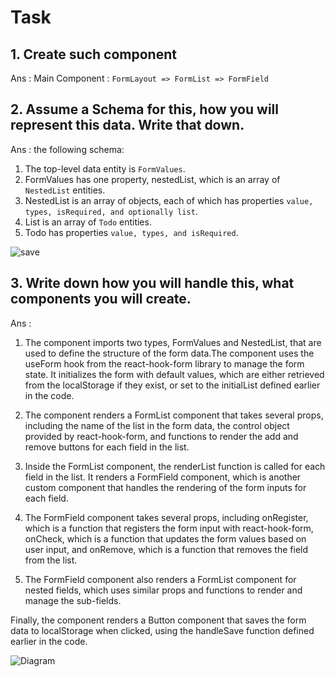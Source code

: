 # Task
## 1. Create such component

Ans :
Main Component :
 `FormLayout => FormList => FormField`

## 2. Assume a Schema for this, how you will represent this data. Write that down.

Ans : the following schema:
1. The top-level data entity is `FormValues`.
2. FormValues has one property, nestedList, which is an array of `NestedList` entities.
3. NestedList is an array of objects, each of which has properties `value, types, isRequired, and optionally list`.
4. List is an array of `Todo` entities.
5. Todo has properties `value, types, and isRequired`.

![save](https://user-images.githubusercontent.com/78078088/233141986-e9ab8b11-c072-4eb9-85bd-e852ab444390.png)



## 3. Write down how you will handle this, what components you will create.
Ans :
1. The component imports two types, FormValues and NestedList, that are used to define the structure of the form data.The component uses the useForm hook from the react-hook-form library to manage the form state. It initializes the form with default values, which are either retrieved from the localStorage if they exist, or set to the initialList defined earlier in the code.

2. The component renders a FormList component that takes several props, including the name of the list in the form data, the control object provided by react-hook-form, and functions to render the add and remove buttons for each field in the list.

3. Inside the FormList component, the renderList function is called for each field in the list. It renders a FormField component, which is another custom component that handles the rendering of the form inputs for each field.

4. The FormField component takes several props, including onRegister, which is a function that registers the form input with react-hook-form, onCheck, which is a function that updates the form values based on user input, and onRemove, which is a function that removes the field from the list.

5. The FormField component also renders a FormList component for nested fields, which uses similar props and functions to render and manage the sub-fields.

Finally, the component renders a Button component that saves the form data to localStorage when clicked, using the handleSave function defined earlier in the code.


![Diagram](https://user-images.githubusercontent.com/78078088/233142758-2784807d-ab10-42ad-bfa7-2e00e31a2d03.png)


